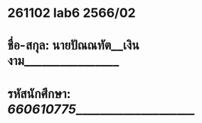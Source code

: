 # 261102 lab6 2566/02
# ชื่อ-สกุล: __นายปัณณทัต__เงินงาม__________________
# รหัสนักศึกษา: _____660610775_________________________
